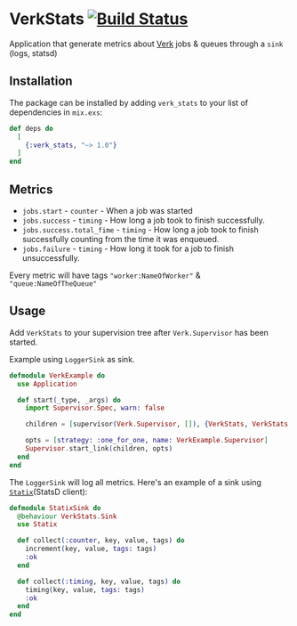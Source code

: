 # VerkStats [![Build Status](https://travis-ci.org/edgurgel/verk-stats.svg?branch=master)](https://travis-ci.org/edgurgel/verk-stats)

Application that generate metrics about [Verk](https://github.com/edgurgel/verk) jobs & queues through a `sink` (logs, statsd)

## Installation

The package can be installed by adding `verk_stats` to your list of dependencies in `mix.exs`:

```elixir
def deps do
  [
    {:verk_stats, "~> 1.0"}
  ]
end
```

## Metrics

* `jobs.start` - `counter` - When a job was started
* `jobs.success` - `timing` - How long a job took to finish successfully.
* `jobs.success.total_fime` - `timing` - How long a job took to finish successfully counting from the time it was enqueued.
* `jobs.failure` - `timing` - How long it took for a job to finish unsuccessfully.

Every metric will have tags `"worker:NameOfWorker"` & `"queue:NameOfTheQueue"`

## Usage

Add `VerkStats` to your supervision tree after `Verk.Supervisor` has been started.

Example using `LoggerSink` as sink.

```elixir
defmodule VerkExample do
  use Application

  def start(_type, _args) do
    import Supervisor.Spec, warn: false

    children = [supervisor(Verk.Supervisor, []), {VerkStats, VerkStats.LoggerSink}]

    opts = [strategy: :one_for_one, name: VerkExample.Supervisor]
    Supervisor.start_link(children, opts)
  end
end
```

The `LoggerSink` will log all metrics. Here's an example of a sink using [`Statix`](https://github.com/lexmag/statix)(StatsD client):

```elixir
defmodule StatixSink do
  @behaviour VerkStats.Sink
  use Statix

  def collect(:counter, key, value, tags) do
    increment(key, value, tags: tags)
    :ok
  end

  def collect(:timing, key, value, tags) do
    timing(key, value, tags: tags)
    :ok
  end
end
```

